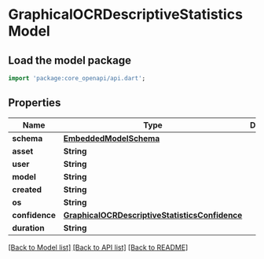# GraphicalOCRDescriptiveStatistics Model

## Load the model package
```dart
import 'package:core_openapi/api.dart';
```

## Properties
Name | Type | Description | Notes
------------ | ------------- | ------------- | -------------
**schema** | [**EmbeddedModelSchema**](EmbeddedModelSchema) |  | [optional] 
**asset** | **String** |  | 
**user** | **String** |  | 
**model** | **String** |  | 
**created** | **String** |  | 
**os** | **String** |  | 
**confidence** | [**GraphicalOCRDescriptiveStatisticsConfidence**](GraphicalOCRDescriptiveStatisticsConfidence) |  | 
**duration** | **String** |  | 

[[Back to Model list]](../README#documentation-for-models) [[Back to API list]](../README#documentation-for-api-endpoints) [[Back to README]](../README)


